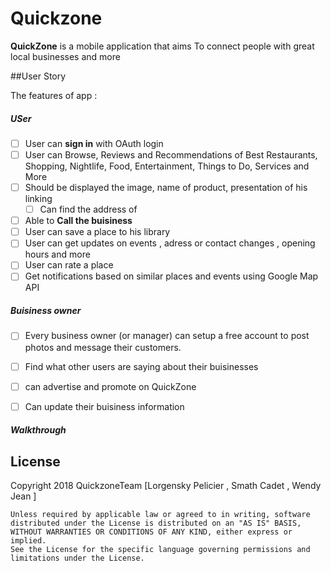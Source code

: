 # Quickzone

**QuickZone** is a mobile application that aims To connect people with great local businesses and more

##User Story

The features of app :
##### USer
* [ ] User can **sign in** with OAuth login 
* [ ]  User can Browse, Reviews and Recommendations of Best Restaurants, Shopping, Nightlife, Food, Entertainment, Things to Do, Services and More 
 * [ ] Should be displayed the image, name of product, presentation of his linking 
	* [ ] Can find the address of 
* [ ] Able to **Call the buisiness** 
* [ ] User  can save a place to his library 
* [ ] User can get updates on events ,  adress or contact changes , opening hours and more 
* [ ] User can rate a place 
* [ ] Get notifications based  on similar places and events 
using Google Map API 

##### Buisiness owner
* [ ] Every business owner (or manager) can setup a free account to post photos and message their customers.
* [ ] Find what other users are saying  about their buisinesses 
* [ ] can advertise  and promote on QuickZone 
* [ ] Can update their buisiness information


##### Walkthrough 




## License
 Copyright 2018 QuickzoneTeam  [Lorgensky Pelicier , Smath Cadet , Wendy Jean ]

    Unless required by applicable law or agreed to in writing, software
    distributed under the License is distributed on an "AS IS" BASIS,
    WITHOUT WARRANTIES OR CONDITIONS OF ANY KIND, either express or implied.
    See the License for the specific language governing permissions and
    limitations under the License.


